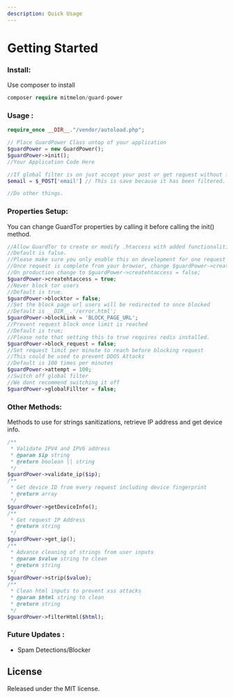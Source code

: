```yaml
---
description: Quick Usage
---
```


# Getting Started

### Install:

Use composer to install

```php
composer require mitmelon/guard-power
```

### Usage :

```php
require_once __DIR__."/vendor/autoload.php";

// Place GuardPower Class untop of your application
$guardPower = new GuardPower();
$guardPower->init();
//Your Application Code Here

//If global filter is on just accept your post or get request without filtering
$email = $_POST['email'] // This is save because it has been filtered.

//Do other things.
```

### Properties Setup:

You can change GuardTor properties by calling it before calling the init\(\) method.

```php
//Allow GuardTor to create or modify .htaccess with added functionalities to prevent bad bots
//Default is false.
//Please make sure you only enable this on development for one request to prevent over-writeups
//Once request is complete from your browser, change $guardPower->createhtaccess = false;
//On production change to $guardPower->createhtaccess = false;
$guardPower->createhtaccess = true;
//Never block tor users
//Default is true.
$guardPower->blocktor = false;
//Set the block page url users will be redirected to once blocked
//Default is __DIR__.'/error.html';
$guardPower->blockLink = 'BLOCK_PAGE_URL';
//Prevent request block once limit is reached
//Default is true;
//Please note that setting this to true requires redis installed.
$guardPower->block_request = false;
//Set request limit per minute to reach before blocking request
//This could be used to prevent DDOS Attacks
//Default is 100 times per minutes
$guardPower->attempt = 100;
//Switch off global filter
//We dont recommend switching it off
$guardPower->globalFillter = false;
```

### Other Methods:

Methods to use for strings sanitizations, retrieve IP address and get device info.

```php
/**
 * Validate IPV4 and IPV6 address
 * @param $ip string
 * @return boolean || string
 */
$guardPower->validate_ip($ip);
/**
 * Get device ID from every request including device fingerprint
 * @return array
 */
$guardPower->getDeviceInfo();
/**
 * Get request IP Address
 * @return string
 */
$guardPower->get_ip();
/**
 * Advance cleaning of strings from user inputs
 * @param $value string to clean
 * @return string
 */
$guardPower->strip($value);
/**
 * Clean html inputs to prevent xss attacks
 * @param $html string to clean
 * @return string
 */
$guardPower->filterHtml($html);
```

### Future Updates :

* Spam Detections/Blocker

## License

Released under the MIT license.

